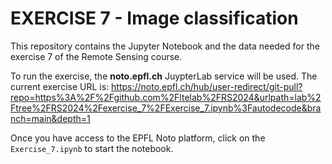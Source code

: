 # EXERCISE 7 - Image classification

This repository contains the Jupyter Notebook and the data needed for the exercise 7 of the Remote Sensing course.

To run the exercise, the **noto.epfl.ch** JuypterLab service will be used.
The current exercise URL is:
https://noto.epfl.ch/hub/user-redirect/git-pull?repo=https%3A%2F%2Fgithub.com%2Fltelab%2FRS2024&urlpath=lab%2Ftree%2FRS2024%2Fexercise_7%2FExercise_7.ipynb%3Fautodecode&branch=main&depth=1

Once you have access to the EPFL Noto platform, click on the `Exercise_7.ipynb` to start the notebook.
 

